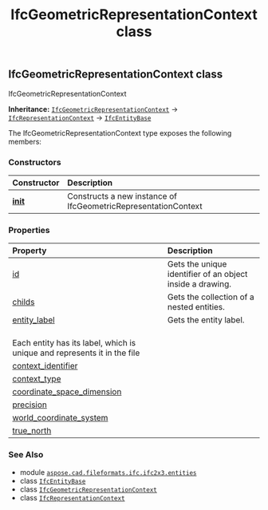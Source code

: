 ﻿---
title: IfcGeometricRepresentationContext class
second_title: Aspose.CAD for Python via .NET API References
description: 
type: docs
weight: 2670
url: /python-net/aspose.cad.fileformats.ifc.ifc2x3.entities/ifcgeometricrepresentationcontext/
is_root: false
---

## IfcGeometricRepresentationContext class

IfcGeometricRepresentationContext



**Inheritance:** [`IfcGeometricRepresentationContext`](/cad/python-net/aspose.cad.fileformats.ifc.ifc2x3.entities/ifcgeometricrepresentationcontext) → 
[`IfcRepresentationContext`](/cad/python-net/aspose.cad.fileformats.ifc.ifc2x3.entities/ifcrepresentationcontext) → 
[`IfcEntityBase`](/cad/python-net/aspose.cad.fileformats.ifc/ifcentitybase)



The IfcGeometricRepresentationContext type exposes the following members:

### Constructors
| Constructor | Description |
| :- | :- |
| [__init__](/cad/python-net/aspose.cad.fileformats.ifc.ifc2x3.entities/ifcgeometricrepresentationcontext/__init__/#) | Constructs a new instance of IfcGeometricRepresentationContext |


### Properties
| Property | Description |
| :- | :- |
| [id](/cad/python-net/aspose.cad.fileformats.ifc.ifc2x3.entities/ifcgeometricrepresentationcontext/id) | Gets the unique identifier of an object inside a drawing. |
| [childs](/cad/python-net/aspose.cad.fileformats.ifc.ifc2x3.entities/ifcgeometricrepresentationcontext/childs) | Gets the collection of a nested entities. |
| [entity_label](/cad/python-net/aspose.cad.fileformats.ifc.ifc2x3.entities/ifcgeometricrepresentationcontext/entity_label) | Gets the entity label.<br/>Each entity has its label, which is unique and represents it in the file |
| [context_identifier](/cad/python-net/aspose.cad.fileformats.ifc.ifc2x3.entities/ifcgeometricrepresentationcontext/context_identifier) |  |
| [context_type](/cad/python-net/aspose.cad.fileformats.ifc.ifc2x3.entities/ifcgeometricrepresentationcontext/context_type) |  |
| [coordinate_space_dimension](/cad/python-net/aspose.cad.fileformats.ifc.ifc2x3.entities/ifcgeometricrepresentationcontext/coordinate_space_dimension) |  |
| [precision](/cad/python-net/aspose.cad.fileformats.ifc.ifc2x3.entities/ifcgeometricrepresentationcontext/precision) |  |
| [world_coordinate_system](/cad/python-net/aspose.cad.fileformats.ifc.ifc2x3.entities/ifcgeometricrepresentationcontext/world_coordinate_system) |  |
| [true_north](/cad/python-net/aspose.cad.fileformats.ifc.ifc2x3.entities/ifcgeometricrepresentationcontext/true_north) |  |



### See Also
* module [`aspose.cad.fileformats.ifc.ifc2x3.entities`](..)
* class [`IfcEntityBase`](/cad/python-net/aspose.cad.fileformats.ifc/ifcentitybase)
* class [`IfcGeometricRepresentationContext`](/cad/python-net/aspose.cad.fileformats.ifc.ifc2x3.entities/ifcgeometricrepresentationcontext)
* class [`IfcRepresentationContext`](/cad/python-net/aspose.cad.fileformats.ifc.ifc2x3.entities/ifcrepresentationcontext)
